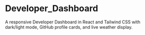 
# Developer_Dashboard
A responsive Developer Dashboard in React and Tailwind CSS with dark/light mode, GitHub profile cards, and live weather display.

